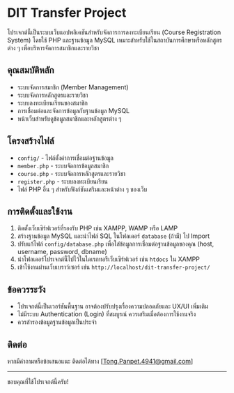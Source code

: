# DIT Transfer Project

โปรเจกต์นี้เป็นระบบเว็บแอปพลิเคชันสำหรับจัดการการลงทะเบียนเรียน (Course Registration System) โดยใช้ PHP และฐานข้อมูล MySQL เหมาะสำหรับใช้ในสถาบันการศึกษาหรือหลักสูตรต่าง ๆ เพื่อบริหารจัดการสมาชิกและรายวิชา

## คุณสมบัติหลัก

- ระบบจัดการสมาชิก (Member Management)
- ระบบจัดการหลักสูตรและรายวิชา
- ระบบลงทะเบียนเรียนของสมาชิก
- การเชื่อมต่อและจัดการข้อมูลกับฐานข้อมูล MySQL
- หน้าเว็บสำหรับดูข้อมูลสมาชิกและหลักสูตรต่าง ๆ

## โครงสร้างไฟล์

- `config/` - ไฟล์ตั้งค่าการเชื่อมต่อฐานข้อมูล
- `member.php` - ระบบจัดการข้อมูลสมาชิก
- `course.php` - ระบบจัดการหลักสูตรและรายวิชา
- `register.php` - ระบบลงทะเบียนเรียน
- ไฟล์ PHP อื่น ๆ สำหรับฟังก์ชันเสริมและหน้าต่าง ๆ ของเว็บ

## การติดตั้งและใช้งาน

1. ติดตั้งเว็บเซิร์ฟเวอร์ที่รองรับ PHP เช่น XAMPP, WAMP หรือ LAMP
2. สร้างฐานข้อมูล MySQL และนำไฟล์ SQL ในโฟลเดอร์ `database` (ถ้ามี) ไป Import
3. ปรับแก้ไฟล์ `config/database.php` เพื่อใส่ข้อมูลการเชื่อมต่อฐานข้อมูลของคุณ (host, username, password, dbname)
4. นำโฟลเดอร์โปรเจกต์นี้ไปไว้ในไดเรกทอรีเว็บเซิร์ฟเวอร์ เช่น `htdocs` ใน XAMPP
5. เข้าใช้งานผ่านเว็บเบราว์เซอร์ เช่น `http://localhost/dit-transfer-project/`

## ข้อควรระวัง

- โปรเจกต์นี้เป็นเวอร์ชันพื้นฐาน อาจต้องปรับปรุงเรื่องความปลอดภัยและ UX/UI เพิ่มเติม
- ไม่มีระบบ Authentication (Login) ที่สมบูรณ์ ควรเสริมเมื่อต้องการใช้งานจริง
- ควรสำรองข้อมูลฐานข้อมูลเป็นประจำ

## ติดต่อ

หากมีคำถามหรือข้อเสนอแนะ ติดต่อได้ทาง [Tong.Panpet.4941@gmail.com]

---

ขอบคุณที่ใช้โปรเจกต์นี้ครับ!

